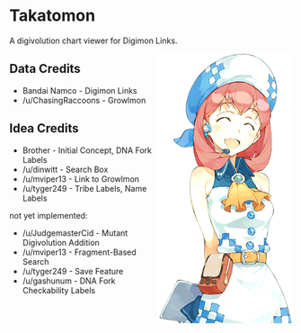 # Takatomon
A digivolution chart viewer for Digimon Links.

<img alt="hina" src="img/hina/mirage.png" align="right">

## Data Credits
- Bandai Namco - Digimon Links
- /u/ChasingRaccoons - Growlmon

## Idea Credits
- Brother - Initial Concept, DNA Fork Labels
- /u/dinwitt - Search Box
- /u/mviper13 - Link to Growlmon
- /u/tyger249 - Tribe Labels, Name Labels

not yet implemented:
- /u/JudgemasterCid - Mutant Digivolution Addition
- /u/mviper13 - Fragment-Based Search
- /u/tyger249 - Save Feature
- /u/gashunum - DNA Fork Checkability Labels
